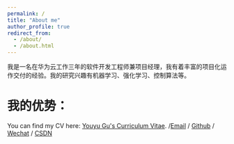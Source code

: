 ```yaml
---
permalink: /
title: "About me"
author_profile: true
redirect_from: 
  - /about/
  - /about.html
---
```

我是一名在华为云工作三年的软件开发工程师兼项目经理，我有着丰富的项目化运作交付的经验。我的研究兴趣有机器学习、强化学习、控制算法等。

我的优势：
======
You can find my CV here: [Youyu Gu's Curriculum Vitae](https://youyugu666.github.io/2applyRA//cv/).
/[Email](../_portfolio/) / [Github](https://github.com/youyugu666) / [Wechat](../images/wechat.jpg) / [CSDN](https://blog.csdn.net/weixin_41945385?type=blog)
